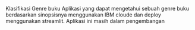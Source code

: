 Klasifikasi Genre buku
Aplikasi yang dapat mengetahui sebuah genre buku berdasarkan sinopsisnya menggunakan IBM cloude dan deploy menggunakan streamlit.
Aplikasi ini masih dalam pengembangan
